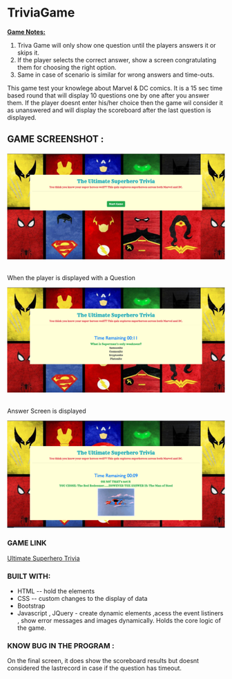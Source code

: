 # TriviaGame
<u><b>Game Notes:</u> </b>
<ol>
<li>Triva Game will only show one question until the players answers it or skips it. </li>
<li>If the player selects the correct answer, show a screen congratulating them for choosing the right option. </li>
<li>Same in case of scenario is similar for wrong answers and time-outs.</li>
</ol>

This game test your knowlege about Marvel & DC comics. It is a 15 sec time based round that will display 10 questions one by one after you answer them. If the player doesnt enter his/her choice then the game wil consider it as unanswered and will display the scoreboard after the last question is displayed. 


## GAME SCREENSHOT : 
![Start-Screen](https://github.com/NVK2016/TriviaGame/blob/master/assets/images/Trivia-Start-Page.png?raw=true)

<br/> When the player is displayed with a Question 

![Question-Screen](https://github.com/NVK2016/TriviaGame/blob/master/assets/images/Trivia-Screenshot-Question.png?raw=true)

<br /> Answer Screen is displayed 

![Answer-Screen](https://github.com/NVK2016/TriviaGame/blob/master/assets/images/Trivia-Screenshot-Result.png?raw=true)

### GAME LINK 
<a href="https://nvk2016.github.io/TriviaGame/">Ultimate Superhero Trivia</a>


### BUILT WITH: 
* HTML -- hold the elements 
* CSS  -- custom changes to the display of data 
* Bootstrap  
* Javascript , JQuery  - create dynamic elements ,acess the event listiners , show error messages  and images dynamically. Holds the core logic of the game. 


### KNOW BUG IN THE PROGRAM : 

On the final screen, it does show the scoreboard results  but doesnt considered the lastrecord in case if the question has timeout. 